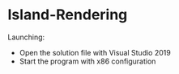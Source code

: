 # Island-Rendering

Launching:

*    Open the solution file with Visual Studio 2019
*    Start the program with x86 configuration
